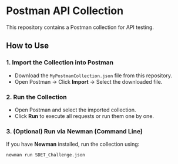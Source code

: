 # Postman API Collection  

This repository contains a Postman collection for API testing.  

##  How to Use  

### **1. Import the Collection into Postman**  
- Download the `MyPostmanCollection.json` file from this repository.  
- Open Postman → Click **Import** → Select the downloaded file.  

### **2. Run the Collection**  
- Open Postman and select the imported collection.  
- Click **Run** to execute all requests or run them one by one.  

### **3. (Optional) Run via Newman (Command Line)**  
If you have **Newman** installed, run the collection using:  
```sh
newman run SDET_Challenge.json
